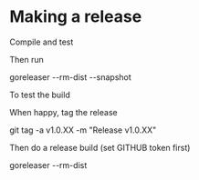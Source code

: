 # Making a release #

Compile and test

Then run

  goreleaser --rm-dist --snapshot

To test the build

When happy, tag the release

  git tag -a v1.0.XX -m "Release v1.0.XX"

Then do a release build (set GITHUB token first)

  goreleaser --rm-dist
